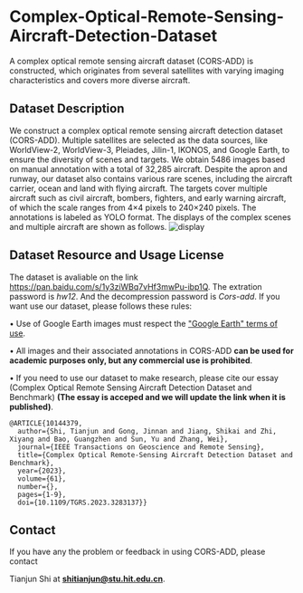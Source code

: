 # Complex-Optical-Remote-Sensing-Aircraft-Detection-Dataset
A complex optical remote sensing aircraft dataset (CORS-ADD) is constructed, which originates from several satellites with varying imaging characteristics and covers more diverse aircraft.

## Dataset Description
We construct a complex optical remote sensing aircraft detection dataset (CORS-ADD). Multiple satellites are selected as the data sources, like WorldView-2, WorldView-3, Pleiades, Jilin-1, IKONOS, and Google Earth, to ensure the diversity of scenes and targets. We obtain 5486 images based on manual annotation with a total of 32,285 aircraft. Despite the apron and runway, our dataset also contains various rare scenes, including the aircraft carrier, ocean and land with flying aircraft. The targets cover multiple aircraft such as civil aircraft, bombers, fighters, and early warning aircraft, of which the scale ranges from 4×4 pixels to 240×240 pixels. The annotations is labeled as YOLO format.
The displays of the complex scenes and multiple aircraft are shown as follows.
![display](https://user-images.githubusercontent.com/61158621/216558564-853beca5-fd32-408c-a9fa-ac70ff7cce5f.png)

## Dataset Resource and Usage License
The dataset is avaliable on the link https://pan.baidu.com/s/1y3ziWBq7vHf3mwPu-ibp1Q. The extration password is _hw12_. And the decompression password is _Cors-add_. If you want use our dataset, please follows these rules:

• Use of Google Earth images must respect the ["Google Earth" terms of use](https://about.google/brand-resource-center/products-and-services/geo-guidelines/).

• All images and their associated annotations in CORS-ADD **can be used for academic purposes only, but any commercial use is prohibited**.

• If you need to use our dataset to make research, please cite our essay (Complex Optical Remote Sensing Aircraft Detection Dataset and Benchmark) **(The essay is acceped and we will update the link when it is published)**.
~~~
@ARTICLE{10144379,
  author={Shi, Tianjun and Gong, Jinnan and Jiang, Shikai and Zhi, Xiyang and Bao, Guangzhen and Sun, Yu and Zhang, Wei},
  journal={IEEE Transactions on Geoscience and Remote Sensing}, 
  title={Complex Optical Remote-Sensing Aircraft Detection Dataset and Benchmark}, 
  year={2023},
  volume={61},
  number={},
  pages={1-9},
  doi={10.1109/TGRS.2023.3283137}}
~~~

## Contact
If you have any the problem or feedback in using CORS-ADD, please contact

Tianjun Shi at **shitianjun@stu.hit.edu.cn**.
